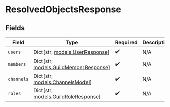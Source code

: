 # ResolvedObjectsResponse


## Fields

| Field                                                                     | Type                                                                      | Required                                                                  | Description                                                               |
| ------------------------------------------------------------------------- | ------------------------------------------------------------------------- | ------------------------------------------------------------------------- | ------------------------------------------------------------------------- |
| `users`                                                                   | Dict[str, [models.UserResponse](../models/userresponse.md)]               | :heavy_check_mark:                                                        | N/A                                                                       |
| `members`                                                                 | Dict[str, [models.GuildMemberResponse](../models/guildmemberresponse.md)] | :heavy_check_mark:                                                        | N/A                                                                       |
| `channels`                                                                | Dict[str, [models.ChannelsModel](../models/channelsmodel.md)]             | :heavy_check_mark:                                                        | N/A                                                                       |
| `roles`                                                                   | Dict[str, [models.GuildRoleResponse](../models/guildroleresponse.md)]     | :heavy_check_mark:                                                        | N/A                                                                       |